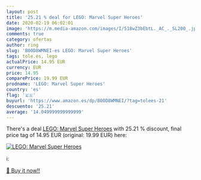 ```yaml
---
layout: post
title: '25.21 % deal for LEGO: Marvel Super Heroes'
date: 2020-02-19 06:02:01
image: 'https://m.media-amazon.com/images/I/518wZ3bEbtL._AC_._SL200_.jpg'
comments: true
category: ofertas
author: ring
slug: 'B00D8WMNEI-es LEGO: Marvel Super Heroes'
tags: tole.es, lego
actualPrice: 14.95 EUR
currency: EUR
price: 14.95
comparePrice: 19.99 EUR
prodname: 'LEGO: Marvel Super Heroes'
country: 'es'
flag: '🇪🇸'
buyurl: 'https://www.amazon.es/dp/B00D8WMNEI/?tag=tolees-21'
descuento: '25.21'
average: '14.049999999999999'
---
```


There's a deal [LEGO: Marvel Super Heroes](https://www.amazon.es/dp/B00D8WMNEI/?tag=tolees-21)  with  25.21 % discount, final price tag of  14.95 EUR (original: 19.99 EUR) here:

[![LEGO: Marvel Super Heroes](https://m.media-amazon.com/images/I/518wZ3bEbtL._AC_._SL200_.jpg)](https://www.amazon.es/dp/B00D8WMNEI/?tag=tolees-21)

ℹ️:


[🛒 Buy it now!!](https://www.amazon.es/dp/B00D8WMNEI/?tag=tolees-21)
